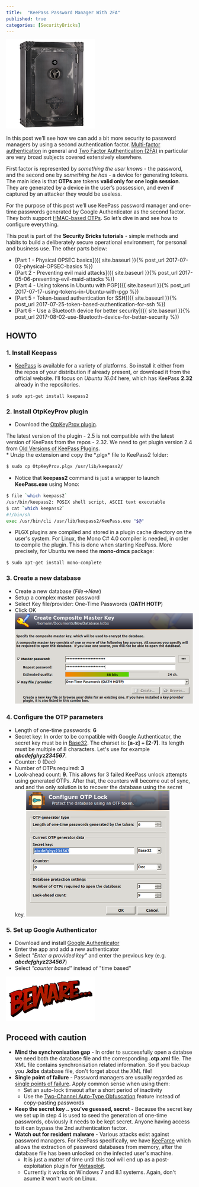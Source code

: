 ```yaml
---
title:  "KeePass Password Manager With 2FA"
published: true
categories: [SecurityBricks]
---
```


![Logo](/assets/images/keepass/vault.png)

In this post we’ll see how we can add a bit more security to password managers by using a second authentication factor. 
[Multi-factor authentication](https://en.wikipedia.org/wiki/Multi-factor_authentication) in general and 
[Two Factor Authentication (2FA)](http://searchsecurity.techtarget.com/definition/two-factor-authentication) in particular are very broad subjects covered extensively elsewhere. 

First factor is represented by *something the user knows* - the password, 
and the second one by *something he has* - a device for generating tokens. 
The main idea is that **OTPs** are tokens **valid only for one login session**. 
They are generated by a device in the user’s possession, and even if captured by an attacker they would be useless.

For the purpose of this post we’ll use KeePass password manager and 
one-time passwords generated by Google Authenticator as the second factor.
They both support [HMAC-based OTPs](https://en.wikipedia.org/wiki/HMAC-based_One-time_Password_Algorithm). 
So let’s dive in and see how to configure everything.

This post is part of the **Security Bricks tutorials** - simple methods and habits
to build a deliberately secure operational environment, for personal and business use. The other parts below:

* [Part 1 - Physical OPSEC basics]({{ site.baseurl }}{% post_url 2017-07-02-physical-OPSEC-basics %})
* [Part 2 - Preventing evil maid attacks]({{ site.baseurl }}{% post_url 2017-05-06-preventing-evil-maid-attacks %})
* [Part 4 - Using tokens in Ubuntu with PGP]({{ site.baseurl }}{% post_url 2017-07-17-using-tokens-in-Ubuntu-with-pgp %})
* [Part 5 - Token-based authentication for SSH]({{ site.baseurl }}{% post_url 2017-07-25-token-based-authentication-for-ssh %})
* [Part 6 - Use a Bluetooth device for better security]({{ site.baseurl }}{% post_url 2017-08-02-use-Bluetooth-device-for-better-security %})

## HOWTO

### 1. Install Keepass

* [KeePass](http://keepass.info/download.html) is available for a variety of platforms. So install it either from the repos of your distribution if already present, or download it from the official website. I’ll focus on *Ubuntu 16.04* here, which has KeePass **2.32** already in the repositories. 

```bash
$ sudo apt-get install keepass2
```

### 2. Install OtpKeyProv plugin

* Download the [OtpKeyProv plugin](http://keepass.info/plugins.html#otpkeyprov). 
<div class="box-warning">
The latest version of the plugin - 2.5 is not compatible with the latest version of KeePass from the repos - 2.32. We need to get plugin version 2.4 from <a href="http://keepass.info/plugins_old.htmll">Old Versions of KeePass Plugins</a>.
</div>
* Unzip the extension and copy the *.plgx* file to KeePass2 folder:
 
```bash
$ sudo cp OtpKeyProv.plgx /usr/lib/keepass2/
```
* Notice that **keepass2** command is just a wrapper to launch **KeePass.exe** using Mono:
  
```bash
$ file `which keepass2`
/usr/bin/keepass2: POSIX shell script, ASCII text executable
$ cat `which keepass2`
#!/bin/sh 
exec /usr/bin/cli /usr/lib/keepass2/KeePass.exe "$@"
```
* PLGX plugins are compiled and stored in a plugin cache directory on the user's system. For Linux, the Mono C# 4.0 compiler is needed, in order to compile the plugin. This is done when starting KeePass. More precisely, for Ubuntu we need the **mono-dmcs** package:

```bash
$ sudo apt-get install mono-complete
```

### 3. Create a new database

* Create a new database (*File→New*)
* Setup a complex master password
* Select Key file/provider: One-Time Passwords (**OATH HOTP**)
* Click OK    
![Logo](/assets/images/keepass/kp1.png)

### 4. Configure the OTP parameters
* Length of one-time passwords: **6**
* Secret key: In order to be compatible with Google Authenticator, the secret key must be in [Base32](https://en.wikipedia.org/wiki/Base32). The charset is: **[a-z] + [2-7]**. Its length must be multiple of 8 characters. Let's use for example **_abcdefghyz234567_**.
* Counter: 0 (Dec)
* Number of OTPs required: **3** 
* Look-ahead count: **9**. This allows for 3 failed KeePass unlock attempts using generated OTPs. After that, the counters will become out of sync, and and the only solution is to recover the database using the secret key.
![Logo](/assets/images/keepass/kp2.png)

### 5. Set up Google Authenticator
* Download and install [Google Authenticator](https://play.google.com/store/apps/details?id=com.google.android.apps.authenticator2&hl=en_GB)
* Enter the app and add a new authenticator
* Select *"Enter a provided key"* and enter the previous key (e.g. **_abcdefghyz234567_**)
* Select *"counter based"* instead of "time based"

![Logo](/assets/images/keepass/beware.png)

## Proceed with caution
* **Mind the synchronisation gap** - 
In order to successfully open a databse we need both the database file and the corresponding **.otp.xml** file.
The XML file contains synchronisation related information.
So if you backup you **.kdbx** database file, don't forget about the XML file!
* **Single point of failure** - 
Password managers are usually regarded as [single points of failure](https://en.wikipedia.org/wiki/Single_point_of_failure). Apply common sense when using them:
  * Set an auto-lock timeout after a short period of inactivity
  * Use the [Two-Channel Auto-Type Obfuscation](http://keepass.info/help/v2/autotype_obfuscation.html) feature
  instead of copy-pasting passwords
* **Keep the secret key .. you've guessed, secret** - 
Because the secret key we set up in step 4 is used to seed the generation of one-time passwords, 
obviously it needs to be kept secret. Anyone having access to it can bypass the 2nd authentication factor.
* **Watch out for resident malware** - 
Various attacks exist against password managers. For KeePass specifically, we have 
[KeeFarce](https://github.com/denandz/KeeFarce) which allows the extraction of password databases from memory, 
after the database file has been unlocked on the infected user's machine.
  * It is just a matter of time until this tool will end up as a post-exploitation plugin for 
[Metasploit](https://www.offensive-security.com/metasploit-unleashed/post-module-reference/).
  * Currently it works on Windows 7 and 8.1 systems. Again, don't asume it won't work on Linux.
  
##
